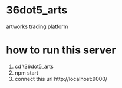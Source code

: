 # 36dot5_arts
artworks trading platform

# how to run this server
1. cd \36dot5_arts
2. npm start
3. connect this url http://localhost:9000/
